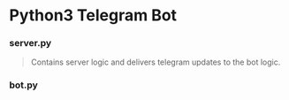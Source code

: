 # Python3 Telegram Bot  
### server.py  
> Contains server logic and delivers telegram updates to the bot logic.  
### bot.py
